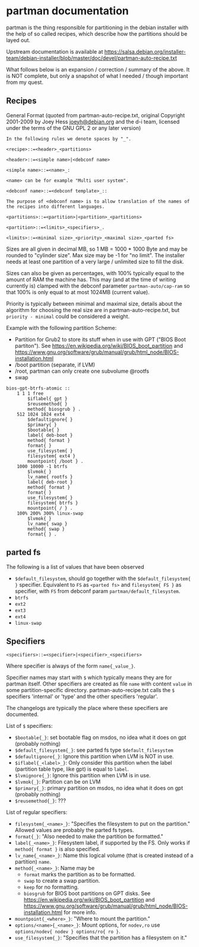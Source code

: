 <!--
SPDX-FileCopyrightText: 2020 Loetkolben
SPDX-License-Identifier: MIT
-->

# partman documentation

partman is the thing responsible for partitioning in the debian installer
with the help of so called recipes, which describe how the partitions should
be layed out.

Upstream documentation is available at
https://salsa.debian.org/installer-team/debian-installer/blob/master/doc/devel/partman-auto-recipe.txt

What follows below is an expansion / correction / summary of the above.
It is NOT complete, but only a snapshot of what I needed / though important
from my quest.

## Recipes
General Format (quoted from partman-auto-recipe.txt, original Copyright
2001-2009 by Joey Hess <joeyh@debian.org> and the d-i team, licensed under the
terms of the GNU GPL 2 or any later version)
```
In the following rules we denote spaces by "_".

<recipe>::=<header>_<partitions>

<header>::=<simple name>|<debconf name>

<simple name>::=<name>_:

<name> can be for example "Multi user system".

<debconf name>::=<debconf template>_::

The purpose of <debconf name> is to allow translation of the names of
the recipes into different languages.

<partitions>::=<partition>|<partition>_<partitions>

<partition>::=<limits>_<specifiers>_.

<limits>::=<minimal size>_<priority>_<maximal size>_<parted fs>
```

Sizes are all given in decimal MB, so 1 MB = 1000 * 1000 Byte and may be
rounded to "cylinder size". Max size may be -1 for "no limit".
The installer needs at least one partition of a very large / unlimited size
to fill the disk.

Sizes can also be given as percentages, with 100% typically equal to the amount
of RAM the machine has. This may (and at the time of writing currently is)
clamped with the debconf parameter `partman-auto/cap-ram` so that
100% is only equal to at most 1024MB (current value).

Priority is typically between minimal and maximal size, details about
the algorithm for choosing the real size are in partman-auto-recipe.txt,
but `priority - minimal` could be considered a weight.

Example with the following partition Scheme:
- Partition for Grub2 to store its stuff when in use with GPT ("BIOS Boot
  partiton").  See https://en.wikipedia.org/wiki/BIOS_boot_partition and
  https://www.gnu.org/software/grub/manual/grub/html_node/BIOS-installation.html
- /boot partition (separate, if LVM)
- /root, partman can only create one subvolume @rootfs
- swap
```
bios-gpt-btrfs-atomic ::            
    1 1 1 free                          
        $iflabel{ gpt }                 
        $reusemethod{ }                 
        method{ biosgrub } .            
    512 1024 1024 ext4                  
        $defaultignore{ }               
        $primary{ }                     
        $bootable{ }                    
        label{ deb-boot }               
        method{ format }                
        format{ }                       
        use_filesystem{ }               
        filesystem{ ext4 }              
        mountpoint{ /boot } .           
    1000 10000 -1 btrfs                 
        $lvmok{ }                       
        lv_name{ rootfs }               
        label{ deb-root }               
        method{ format }                
        format{ }                       
        use_filesystem{ }               
        filesystem{ btrfs }             
        mountpoint{ / } .               
    100% 200% 300% linux-swap           
        $lvmok{ }                       
        lv_name{ swap }                 
        method{ swap }                  
        format{ } .                     
```

## parted fs
The following is a list of values that have been observed

- `$default_filesystem`, should go together with the `$default_filesystem{ }`
  specifier. Equivalent to `FS` as `<parted fs>` and `filesystem{ FS }` as
  specifier, with `FS` from debconf param `partman/default_filesystem`.
- `btrfs`
- `ext2`
- `ext3`
- `ext4`
- `linux-swap`

## Specifiers
```
<specifiers>::=<specifier>|<specifier>_<specifiers>
```

Where specifier is always of the form `name{_value_}`.

Specifier names may start with `$` which typically means they are for partman
itself. Other specifiers are created as file `name` with content `value` in
some partition-specific directory.
partman-auto-recipe.txt calls the `$` specifiers 'internal' or 'type' and
the other specifiers 'regular'.

The changelogs are typically the place where these specifiers are documented.

List of `$` specifiers:
- `$bootable{_}`: set bootable flag on msdos, no idea what it does on gpt
  (probably nothing)
- `$default_filesystem{_}`: see parted fs type `$default_filesystem`
- `$defaultignore{_}`: Ignore this partition when LVM is NOT in use.
- `$iflabel{_<label>_}`: Only consider this partition when the label (partition
  table type, like gpt) is equal to `label`.
- `$lvmignore{_}`: Ignore this partition when LVM is in use.
- `$lvmok{_}`: Partition can be on LVM
- `$primary{_}`: primary partition on msdos, no idea what it does on gpt
  (probably nothing)
- `$reusemethod{_}`: ???


List of regular specifiers:
- `filesystem{_<name>_}`: "Specifies the filesystem to put on the partition."
  Allowed values are probably the parted fs types.
- `format{_}`: "Also needed to make the partition be formatted."
- `label{_<name>_}`: Filesystem label, if supported by the FS. Only works if
  `method{ format }` is also specified.
- `lv_name{_<name>_}`: Name this logical volume (that is created instead of a
  partition) `name`.
- `method{_<name>_}`: Name may be
  - `format` marks the partition as to be formatted.
  - `swap` to create a swap partition.
  - `keep` for no formatting.
  - `biosgrub` for BIOS boot partitions on GPT disks. See
    https://en.wikipedia.org/wiki/BIOS_boot_partition and
    https://www.gnu.org/software/grub/manual/grub/html_node/BIOS-installation.html
    for more info.
- `mountpoint{_<where>_}`: "Where to mount the partition."
- `options/<name>{_<name>_}`: Mount options, for `nodev,ro` use
  `options/nodev{ nodev } options/ro{ ro }`.
- `use_filesystem{_}`: "Specifies that the partition has a filesystem on it."

